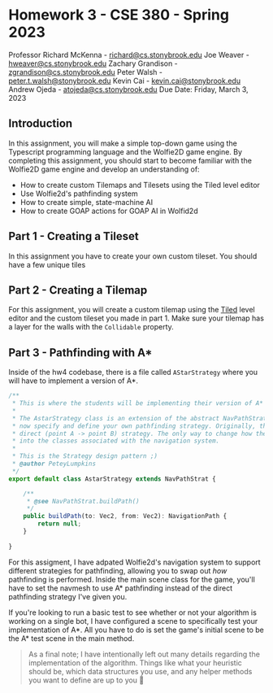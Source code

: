 # Homework 3 - CSE 380 - Spring 2023

Professor Richard McKenna - richard@cs.stonybrook.edu
Joe Weaver - hweaver@cs.stonybrook.edu
Zachary Grandison - zgrandison@cs.stonybrook.edu
Peter Walsh - peter.t.walsh@stonybrook.edu
Kevin Cai - kevin.cai@stonybrook.edu
Andrew Ojeda - atojeda@cs.stonybrook.edu
Due Date: Friday, March 3, 2023

## Introduction
In this assignment, you will make a simple top-down game using the Typescript programming language and the Wolfie2D game engine. By completing this assignment, you should start to become familiar with the Wolfie2D game engine and develop an understanding of:

- How to create custom Tilemaps and Tilesets using the Tiled level editor
- Use Wolfie2d's pathfinding system
- How to create simple, state-machine AI
- How to create GOAP actions for GOAP AI in Wolfid2d


## Part 1 - Creating a Tileset
In this assignment you have to create your own custom tileset. You should have a few unique tiles

## Part 2 - Creating a Tilemap
For this assignment, you will create a custom tilemap using the [Tiled]() level editor and the custom tileset you made in part 1. Make sure your tilemap has a layer for the walls with the `Collidable` property.

## Part 3 - Pathfinding with A*
Inside of the hw4 codebase, there is a file called `AStarStrategy` where you will have to implement a version of A*. 

```typescript 
/**
 * This is where the students will be implementing their version of A* - in theory.
 * 
 * The AstarStrategy class is an extension of the abstract NavPathStrategy class. For our navigation system, you can
 * now specify and define your own pathfinding strategy. Originally, the two options were to use Djikstras or a
 * direct (point A -> point B) strategy. The only way to change how the pathfinding was done was by hard-coding things
 * into the classes associated with the navigation system. 
 * 
 * This is the Strategy design pattern ;)
 * @author PeteyLumpkins
 */
export default class AstarStrategy extends NavPathStrat {

    /**
     * @see NavPathStrat.buildPath()
     */
    public buildPath(to: Vec2, from: Vec2): NavigationPath {
        return null;
    }
    
}
```

For this assigment, I have adpated Wolfie2d's navigation system to support different strategies for pathfinding, allowing you to swap out *how* pathfinding is performed. Inside the main scene class for the game, you'll have to set the navmesh to use A* pathfinding instead of the direct pathfinding strategy I've given you.

If you're looking to run a basic test to see whether or not your algorithm is working on a single bot, I have configured a scene to specifically test your implementation of A*. All you have to do is set the game's initial scene to be the A* test scene in the main method.

> As a final note; I have intentionally left out many details regarding the implementation of the algorithm. Things like what your heuristic should be, which data structures you use, and any helper methods you want to define are up to you :slightly_smiling_face: 
